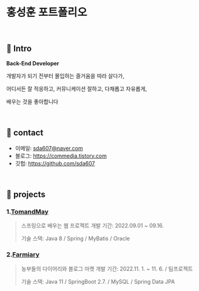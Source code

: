 # 홍성훈 포트폴리오
>

</br>

## :pushpin: Intro
<b>Back-End Developer</b>

개발자가 되기 전부터 몰입하는 즐거움을 따라 살다가,

어디서든 잘 적응하고, 커뮤니케이션 잘하고,  다채롭고 자유롭게,

배우는 것을 좋아합니다


</br>

## :pushpin: contact
- 이메일: sda607@naver.com
- 블로그: https://commedia.tistory.com
- 깃헙: https://github.com/sda607

</br>

## :pushpin: projects
### 1.[TomandMay](https://github.com/sda607/sunghoon-hong)
>스프링으로 배우는 웹 프로젝트
>개발 기간: 2022.09.01 ~ 09.16.
>
>기술 스택:
>Java 8 / Spring / 
>MyBatis / Oracle


### 2.[Farmiary](https://github.com/CommediaDev/Farmiary01.git)
>농부들의 다이어리와 블로그 마켓
>개발 기간: 2022.11. 1. ~ 11. 6. / 팀프로젝트
>
>기술 스택:
>Java 11 / SpringBoot 2.7. / 
>MySQL / Spring Data JPA
